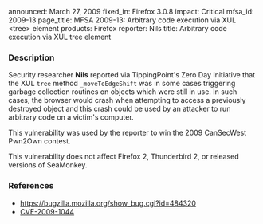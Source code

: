 announced: March 27, 2009
fixed_in: Firefox 3.0.8
impact: Critical
mfsa_id: 2009-13
page_title: MFSA 2009-13: Arbitrary code execution via XUL &lt;tree&gt; element
products: Firefox
reporter: Nils
title: Arbitrary code execution via XUL tree element

<h3>Description</h3>

<p>Security researcher <strong>Nils</strong> reported via
TippingPoint's Zero Day Initiative that the XUL <code>tree</code>
method <code>_moveToEdgeShift</code> was in some cases triggering
garbage collection routines on objects which were still in use.  In
such cases, the browser would crash when attempting to access a
previously destroyed object and this crash could be used by an
attacker to run arbitrary code on a victim's computer.</p>

<p class="note">This vulnerability was used by the reporter to win the
2009 CanSecWest Pwn2Own contest.</p>

<p class="note">This vulnerability does not affect Firefox 2,
Thunderbird 2, or released versions of SeaMonkey.</p>


<h3>References</h3>

<ul>
  <li><a href="https://bugzilla.mozilla.org/show_bug.cgi?id=484320">https://bugzilla.mozilla.org/show_bug.cgi?id=484320</a></li>
  <li><a class="ex-ref" href="http://cve.mitre.org/cgi-bin/cvename.cgi?name=CVE-2009-1044">CVE-2009-1044</a></li>
</ul>



